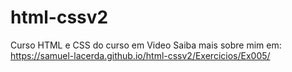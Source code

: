 # html-cssv2
Curso HTML e CSS do curso em Video
Saiba mais sobre mim em: https://samuel-lacerda.github.io/html-cssv2/Exercicios/Ex005/